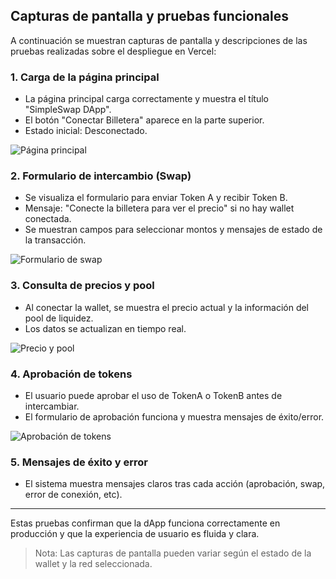 ## Capturas de pantalla y pruebas funcionales

A continuación se muestran capturas de pantalla y descripciones de las pruebas realizadas sobre el despliegue en Vercel:

### 1. Carga de la página principal
- La página principal carga correctamente y muestra el título "SimpleSwap DApp".
- El botón "Conectar Billetera" aparece en la parte superior.
- Estado inicial: Desconectado.

![Página principal](https://simpleswap-dapp.vercel.app/screenshot-main.png)

### 2. Formulario de intercambio (Swap)
- Se visualiza el formulario para enviar Token A y recibir Token B.
- Mensaje: "Conecte la billetera para ver el precio" si no hay wallet conectada.
- Se muestran campos para seleccionar montos y mensajes de estado de la transacción.

![Formulario de swap](https://simpleswap-dapp.vercel.app/screenshot-swap.png)

### 3. Consulta de precios y pool
- Al conectar la wallet, se muestra el precio actual y la información del pool de liquidez.
- Los datos se actualizan en tiempo real.

![Precio y pool](https://simpleswap-dapp.vercel.app/screenshot-pool.png)

### 4. Aprobación de tokens
- El usuario puede aprobar el uso de TokenA o TokenB antes de intercambiar.
- El formulario de aprobación funciona y muestra mensajes de éxito/error.

![Aprobación de tokens](https://simpleswap-dapp.vercel.app/screenshot-approve.png)

### 5. Mensajes de éxito y error
- El sistema muestra mensajes claros tras cada acción (aprobación, swap, error de conexión, etc).

---

Estas pruebas confirman que la dApp funciona correctamente en producción y que la experiencia de usuario es fluida y clara.

> Nota: Las capturas de pantalla pueden variar según el estado de la wallet y la red seleccionada.
